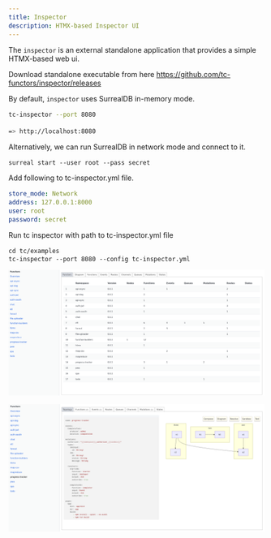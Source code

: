 ```yaml
---
title: Inspector
description: HTMX-based Inspector UI
---
```


The `inspector` is an external standalone application that provides a simple
HTMX-based web ui.

Download standalone executable from here https://github.com/tc-functors/inspector/releases

By default, `inspector` uses SurrealDB in-memory mode.


```sh
tc-inspector --port 8080

=> http://localhost:8080
```

Alternatively, we can run SurrealDB in network mode and connect to it.

```
surreal start --user root --pass secret

```
Add following to tc-inspector.yml file.

```yaml
store_mode: Network
address: 127.0.0.1:8000
user: root
password: secret
```

Run tc inspector with path to tc-inspector.yml file

```
cd tc/examples
tc-inspector --port 8080 --config tc-inspector.yml
```

[![Overview]][Overview]

[Overview]: ../../../assets/inspector-overview.png

[![Visual]][Visual]

[Visual]: ../../../assets/inspector-visual.png
